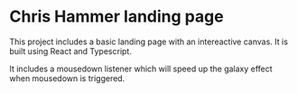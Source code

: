 # Chris Hammer landing page 

This project includes a basic landing page with an intereactive canvas. It is built using React and Typescript.

It includes a mousedown listener which will speed up the galaxy effect when mousedown is triggered.
